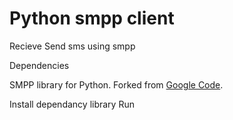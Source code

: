 # Python smpp client

Recieve Send sms using smpp

Dependencies

SMPP library for Python. Forked from [Google Code](https://code.google.com/p/smpplib/).

Install dependancy library
Run
